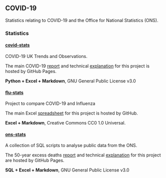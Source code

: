 ## COVID-19

Statistics relating to COVID-19 and the Office for National Statistics (ONS).



### Statistics

#### [covid-stats](https://github.com/Logiqx/covid-stats)

COVID-19 UK Trends and Observations.

The main COVID-19 [report](https://logiqx.github.io/covid-stats/) and technical [explanation](https://logiqx.github.io/covid-stats/estimating-regional-occurrences/) for this project is hosted by GitHub Pages.

**Python + Excel + Markdown**, GNU General Public License v3.0



#### [flu-stats](https://github.com/Logiqx/flu-stats)

Project to compare COVID-19 and Influenza

The main Excel [spreadsheet](https://github.com/Logiqx/flu-stats/tree/main/data) for this project is hosted by GitHub.

**Excel + Markdown**, Creative Commons CC0 1.0 Universal.



#### [ons-stats](https://github.com/Logiqx/ons-stats)

A collection of SQL scripts to analyse public data from the ONS.

The 50-year excess deaths [report](https://logiqx.github.io/ons-stats/) and technical [explanation](https://logiqx.github.io/ons-stats/data_prep/) for this project are hosted by GitHub Pages.

**SQL + Excel + Markdown**, GNU General Public License v3.0
